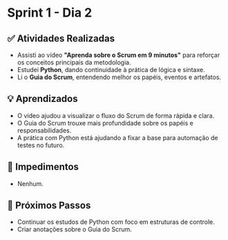 # Sprint 1 - Dia 2

## ✅ Atividades Realizadas
- Assisti ao vídeo **"Aprenda sobre o Scrum em 9 minutos"** para reforçar os conceitos principais da metodologia.
- Estudei **Python**, dando continuidade à prática de lógica e sintaxe.
- Li o **Guia do Scrum**, entendendo melhor os papéis, eventos e artefatos.

## 💡 Aprendizados
- O vídeo ajudou a visualizar o fluxo do Scrum de forma rápida e clara.
- O Guia do Scrum trouxe mais profundidade sobre os papéis e responsabilidades.
- A prática com Python está ajudando a fixar a base para automação de testes no futuro.

## 🚧 Impedimentos
- Nenhum.

## 🎯 Próximos Passos
- Continuar os estudos de Python com foco em estruturas de controle.
- Criar anotações sobre o Guia do Scrum.
